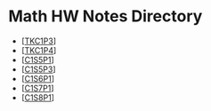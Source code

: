 # Math HW Notes Directory
- [[TKC1P3]]
- [[TKC1P4]]
- [[C1S5P1]]
- [[C1S5P3]]
- [[C1S6P1]]
- [[C1S7P1]]
- [[C1S8P1]]




[//begin]: # "Autogenerated link references for markdown compatibility"
[TKC1P3]: TKC1P3.md "Toolkit Chapter 1 Part 3"
[TKC1P4]: TKC1P4.md "Toolkit Chapter 1 Part 4"
[C1S5P1]: C1S5P1.md "Chapter 1 Section 5 Part 1"
[C1S5P3]: C1S5P3.md "Chapter 1 Section 5 Part 3"
[C1S6P1]: C1S6P1.md "Chapter 1 Section 6 Part 1"
[C1S7P1]: C1S7P1.md "Chapter 1 Section 7 Part 1"
[C1S8P1]: C1S8P1.md "Chapter 1 Section 8 Part 1"
[//end]: # "Autogenerated link references"
